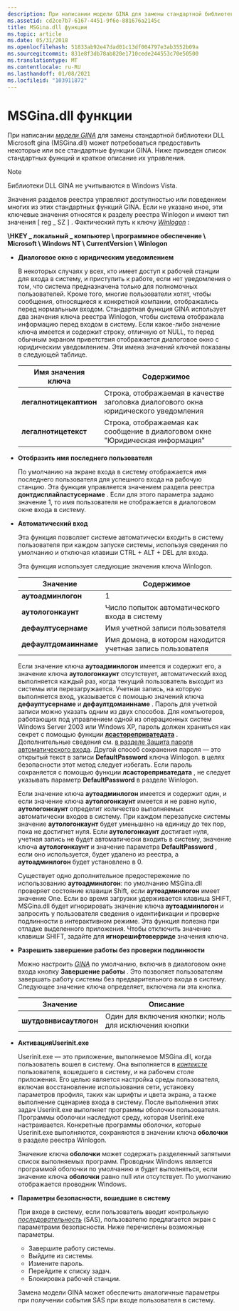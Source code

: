 ```yaml
---
description: При написании модели GINA для замены стандартной библиотеки DLL Microsoft GINA (MSGina.dll) может потребоваться предоставить некоторые или все стандартные функции GINA.
ms.assetid: cd2ce7b7-6167-4451-9f6e-881676a2145c
title: MSGina.dll функции
ms.topic: article
ms.date: 05/31/2018
ms.openlocfilehash: 51833ab92e47dad01c13df004797e3ab3552b09a
ms.sourcegitcommit: 831e8f3db78ab820e1710cede244553c70e50500
ms.translationtype: MT
ms.contentlocale: ru-RU
ms.lasthandoff: 01/08/2021
ms.locfileid: "103911872"
---
```

# <a name="msginadll-features"></a>MSGina.dll функции

При написании [*модели GINA*](../secgloss/g-gly.md) для замены стандартной библиотеки DLL Microsoft gina (MSGina.dll) может потребоваться предоставить некоторые или все стандартные функции GINA. Ниже приведен список стандартных функций и краткое описание их управления.

> [!Note]  
> Библиотеки DLL GINA не учитываются в Windows Vista.

 

Значения разделов реестра управляют доступностью или поведением многих из этих стандартных функций GINA. Если не указано иное, эти ключевые значения относятся к разделу реестра Winlogon и имеют тип значения \[ reg \_ SZ \] . Фактический путь к ключу [*Winlogon*](../secgloss/w-gly.md) :

**\\HKEY \_ локальный \_ компьютер \\ программное обеспечение \\ Microsoft \\ Windows NT \\ CurrentVersion \\ Winlogon**

-   **Диалоговое окно с юридическим уведомлением**

    В некоторых случаях у всех, кто имеет доступ к рабочей станции для входа в систему, и приступить к работе, если нет уведомления о том, что система предназначена только для полномочных пользователей. Кроме того, многие пользователи хотят, чтобы сообщения, относящиеся к конкретной компании, отображались перед нормальным входом. Стандартная функция GINA использует два значения ключа реестра Winlogon, чтобы система отображала информацию перед входом в систему. Если какое-либо значение ключа имеется и содержит строку, отличную от NULL, то перед обычным экраном приветствия отображается диалоговое окно с юридическим уведомлением. Эти имена значений ключей показаны в следующей таблице.

    

    | Имя значения ключа         | Содержимое                                                            |
    |------------------------|---------------------------------------------------------------------|
    | **легалнотицекаптион** | Строка, отображаемая в качестве заголовка диалогового окна юридического уведомления |
    | **легалнотицетекст**    | Строка, отображаемая как сообщение в диалоговом окне "Юридическая информация" |

    

     

-   **Отобразить имя последнего пользователя**

    По умолчанию на экране входа в систему отображается имя последнего пользователя для успешного входа на рабочую станцию. Эта функция управляется значением раздела реестра **донтдисплайластусернаме** . Если для этого параметра задано значение 1, то имя пользователя не отображается в диалоговом окне входа в систему.

-   **Автоматический вход**

    Эта функция позволяет системе автоматически входить в систему пользователя при каждом запуске системы, используя сведения по умолчанию и отключая клавиши CTRL + ALT + DEL для входа.

    Эта функция использует следующие значения ключа Winlogon.

    

    | Значение                 | Содержимое                                           |
    |-----------------------|----------------------------------------------------|
    | **аутоадминлогон**    | 1                                                  |
    | **аутологонкаунт**    | Число попыток автоматического входа в систему       |
    | **дефаултусернаме**   | Имя учетной записи пользователя                       |
    | **дефаултдомаиннаме** | Имя домена, в котором находится учетная запись пользователя |

    

     

    Если значение ключа **аутоадминлогон** имеется и содержит его, а значение ключа **аутологонкаунт** отсутствует, автоматический вход выполняется каждый раз, когда текущий пользователь выходит из системы или перезагружается. Учетная запись, на которую выполняется вход, указывается с помощью значений ключа **дефаултусернаме** и **дефаултдомаиннаме** . Пароль для учетной записи можно указать одним из двух способов. Для компьютеров, работающих под управлением одной из операционных систем Windows Server 2003 или Windows XP, пароль должен храниться как секрет с помощью функции [**лсастореприватедата**](/windows/win32/api/ntsecapi/nf-ntsecapi-lsastoreprivatedata) . Дополнительные сведения см. [в разделе Защита пароля автоматического входа](protecting-the-automatic-logon-password.md). Другой способ сохранения пароля — это открытый текст в записи **DefaultPassword** ключа Winlogon. в целях безопасности этот метод следует избегать. Если пароль сохраняется с помощью функции **лсастореприватедата** , не следует указывать параметр **DefaultPassword** в разделе Winlogon.

    Если значение ключа **аутоадминлогон** имеется и содержит один, и если значение ключа **аутологонкаунт** имеется и не равно нулю, **аутологонкаунт** определит количество выполняемых автоматически входов в систему. При каждом перезапуске системы значение **аутологонкаунт** будет уменьшено на единицу до тех пор, пока не достигнет нуля. Если **аутологонкаунт** достигает нуля, учетная запись не будет автоматически входить в систему, значение ключа **аутологонкаунт** и значение параметра **DefaultPassword** , если оно используется, будет удалено из реестра, а **аутоадминлогон** будет установлено в 0.

    Существует одно дополнительное предостережение по использованию **аутоадминлогон**: по умолчанию MSGina.dll проверяет состояние клавиши Shift, если **аутоадминлогон** имеет значение One. Если во время загрузки удерживается клавиша SHIFT, MSGina.dll будет игнорировать значение ключа **аутоадминлогон** и запросить у пользователя сведения о идентификации и проверке подлинности в интерактивном режиме. Эта функция полезна при отладке выделенного приложения. Чтобы отключить значение клавиши SHIFT, задайте для **игнорешифтоверриде** значения ключа.

-   **Разрешить завершение работы без проверки подлинности**

    Можно настроить [*GINA*](../secgloss/g-gly.md) по умолчанию, включив в диалоговом окне входа кнопку **Завершение работы** . Это позволяет пользователям завершать работу системы без предварительного входа в систему. Следующее значение ключа определяет, включена ли эта кнопка.

    

    | Значение                    | Описание                                           |
    |--------------------------|-------------------------------------------------------|
    | **шутдовнвисаутлогон** | Один для включения кнопки; ноль для исключения кнопки |

    

     

-   **АктивацияUserinit.exe**

    Userinit.exe — это приложение, выполняемое MSGina.dll, когда пользователь вошел в систему. Она выполняется в [*контексте*](../secgloss/c-gly.md) пользователя, вошедшего в систему, и на рабочем столе приложения. Его целью является настройка среды пользователя, включая восстановление использования сети, установку параметров профиля, таких как шрифты и цвета экрана, а также выполнение сценариев входа в систему. После выполнения этих задач Userinit.exe выполняет программы оболочки пользователя. Программы оболочки наследуют среду, которая Userinit.exe настраивается. Конкретные программы оболочки, которые Userinit.exe выполняются, сохраняются в значении ключа **оболочки** в разделе реестра Winlogon.

    Значение ключа **оболочки** может содержать разделенный запятыми список выполняемых программ. Проводник Windows является программой оболочки по умолчанию и будет выполняться, если значение ключа **оболочки** равно null или отсутствует. По умолчанию отображается проводник Windows.

-   **Параметры безопасности, вошедшие в систему**

    При входе в систему, если пользователь вводит контрольную [*последовательность*](../secgloss/s-gly.md) (SAS), пользователю предлагается экран с параметрами безопасности. Ниже перечислены возможные параметры.

    -   Завершите работу системы.
    -   Выйдите из системы.
    -   Измените пароль.
    -   Перейдите к списку задач.
    -   Блокировка рабочей станции.

    Замена модели GINA может обеспечить аналогичные параметры при получении события SAS при входе пользователя в систему.

 

 
